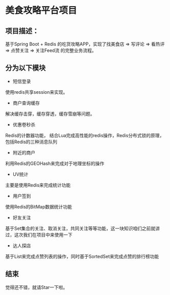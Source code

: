 # 美食攻略平台项目

## 项目描述：
基于Spring Boot + Redis 的吃货攻略APP，实现了找美食店 => 写评论 => 看热评 => 点赞关注 => 关注Feed流
的完整业务流程。
## 分为以下模块
* 短信登录

使用redis共享session来实现。

* 商户查询缓存

解决缓存击穿，缓存穿透，缓存雪崩等问题。

* 优惠卷秒杀

Redis的计数器功能， 结合Lua完成高性能的redis操作，Redis分布式锁的原理，包括Redis的三种消息队列

* 附近的商户

利用Redis的GEOHash来完成对于地理坐标的操作

* UV统计

主要是使用Redis来完成统计功能

* 用户签到

使用Redis的BitMap数据统计功能

* 好友关注

基于Set集合的关注、取消关注，共同关注等等功能，这一块知识咱们之前就讲过，这次我们在项目中来使用一下

* 达人探店

基于List来完成点赞列表的操作，同时基于SortedSet来完成点赞的排行榜功能
## 结束
觉得还不错，就请Star一下啦。
